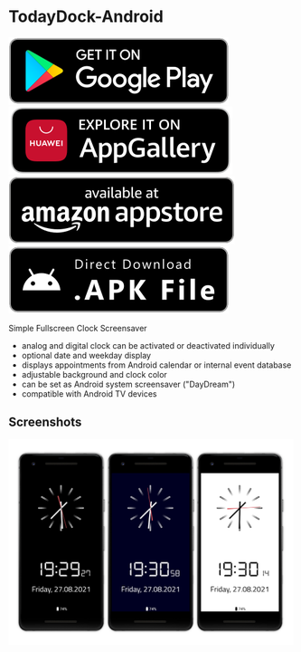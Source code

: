 # TodayDock-Android
[![Play Store](.github/playstore-badge.svg)](https://play.google.com/store/apps/details?id=systems.sieber.fsclock)
[![App Gallery](.github/appgallery-badge.svg)](https://appgallery.cloud.huawei.com/ag/n/app/C104084493?channelId=github&id=fee3a2847b6941c1ab22fc546213b987&s=955678FB43D4F883623B96C10E5A4EA80812A8DBFEC073C89BC02EF15B521D76&detailType=0&v=)
[![Amazon Appstore](.github/amazon-appstore-badge.svg)](https://www.amazon.com/gp/product/B09BK3HQJ9)
[![APK Download](.github/apk-badge.svg)](https://github.com/schorschii/FsClock-Android/releases)

Simple Fullscreen Clock Screensaver
- analog and digital clock can be activated or deactivated individually
- optional date and weekday display
- displays appointments from Android calendar or internal event database
- adjustable background and clock color
- can be set as Android system screensaver ("DayDream")
- compatible with Android TV devices

## Screenshots
![Screenshot](.github/screenshot.png)
